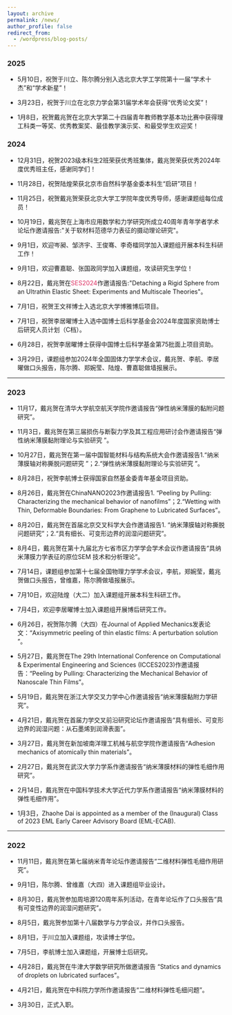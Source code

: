 ```yaml
---
layout: archive
permalink: /news/
author_profile: false
redirect_from:
  - /wordpress/blog-posts/
---
```

<!-- Google tag (gtag.js) -->
<script async src="https://www.googletagmanager.com/gtag/js?id=G-K251SYLJ6Y"></script>
<script>
  window.dataLayer = window.dataLayer || [];
  function gtag(){dataLayer.push(arguments);}
  gtag('js', new Date());

  gtag('config', 'G-K251SYLJ6Y');
</script>

<h3>2025</h3>

* 5月10日，祝贺于川立、陈尔腾分别入选北京大学工学院第十一届“学术十杰”和“学术新星”！

* 3月23日，祝贺于川立在北京力学会第31届学术年会获得“优秀论文奖”！

* 1月8日，祝贺戴兆贺在北京大学第二十四届青年教师教学基本功比赛中获得理工科类一等奖、优秀教案奖、最佳教学演示奖、和最受学生欢迎奖！

<h3>2024</h3>

* 12月31日，祝贺2023级本科生2班荣获优秀班集体，戴兆贺荣获优秀2024年度优秀班主任，感谢同学们！

* 11月28日，祝贺陆煌荣获北京市自然科学基金委本科生“启研”项目！

* 11月25日，祝贺戴兆贺荣获北京大学工学院年度优秀导师，感谢课题组每位成员！

* 10月19日，戴兆贺在上海市应用数学和力学研究所成立40周年青年学者学术论坛作邀请报告:"关于软材料范德华力表征的摄动理论研究"。

* 9月1日，欢迎岑昶、邹济宇、王俊骞、李奇檑同学加入课题组开展本科生科研工作！

* 9月1日，欢迎曹嘉聪、张国政同学加入课题组，攻读研究生学位！

* 8月22日，戴兆贺在<a href="https://upyun.hw.85do.com/2024ses/SES2024%20Program.pdf" style="text-decoration:none;color:#DE3163;">SES2024</a>作邀请报告:"Detaching a Rigid Sphere from an Ultrathin Elastic Sheet: Experiments and Multiscale Theories"。

* 7月1日，祝贺王文祥博士入选北京大学博雅博后项目。

* 7月1日，祝贺李居曜博士入选中国博士后科学基金会2024年度国家资助博士后研究人员计划（C档）。

* 6月28日，祝贺李居曜博士获得中国博士后科学基金第75批面上项目资助。

* 3月29日，课题组参加2024年全国固体力学学术会议，戴兆贺、李航、李居曜做口头报告，陈尔腾、郑婉莹、陆煌、曹嘉聪做墙报展示。
<hr>
<h3>2023</h3>

* 11月17，戴兆贺在清华大学航空航天学院作邀请报告“弹性纳米薄膜的黏附问题研究”。

* 11月3日，戴兆贺在第三届损伤与断裂力学及其工程应用研讨会作邀请报告“弹性纳米薄膜黏附理论与实验研究 ”。

* 10月27日，戴兆贺在第一届中国智能材料与结构系统大会作邀请报告1.“纳米薄膜轴对称撕脱问题研究 ”；2.“弹性纳米薄膜黏附理论与实验研究 ”。

* 8月28日，祝贺李航博士获得国家自然基金委青年基金项目资助。

* 8月26日，戴兆贺在ChinaNANO2023作邀请报告1. “Peeling by Pulling: Characterizing the mechanical behavior of nanofilms”；2.“Wetting with Thin, Deformable Boundaries: From Graphene to Lubricated Surfaces”。

* 8月20日，戴兆贺在首届北京交叉科学大会作邀请报告1. “纳米薄膜轴对称撕脱问题研究”；2.“具有细长、可变形边界的润湿问题研究”。

* 8月4日，戴兆贺在第十九届北方七省市区力学学会学术会议作邀请报告“具纳米薄膜力学表征的原位SEM 技术和分析理论”。

* 7月14日，课题组参加第十七届全国物理力学学术会议，李航，郑婉莹，戴兆贺做口头报告，曾维嘉，陈尔腾做墙报展示。

* 7月10日，欢迎陆煌（大二）加入课题组开展本科生科研工作。

* 7月4日，欢迎李居曜博士加入课题组开展博后研究工作。

* 6月26日，祝贺陈尔腾（大四）在Journal of Applied Mechanics发表论文：“Axisymmetric peeling of thin elastic films: A perturbation solution ”。

* 5月27日，戴兆贺在The 29th International Conference on Computational & Experimental Engineering and Sciences (ICCES2023)作邀请报告：“Peeling by Pulling: Characterizing the Mechanical Behavior of Nanoscale Thin Films”。

* 5月19日，戴兆贺在浙江大学交叉力学中心作邀请报告“纳米薄膜黏附力学研究”。

* 4月21日，戴兆贺在首届力学交叉前沿研究论坛作邀请报告“具有细长、可变形边界的润湿问题：从石墨烯到润滑表面”。

* 3月27日，戴兆贺在新加坡南洋理工机械与航空学院作邀请报告“Adhesion mechanics of atomically thin materials”。

* 2月27日，戴兆贺在武汉大学力学系作邀请报告“纳米薄膜材料的弹性毛细作用研究”。

* 2月14日，戴兆贺在中国科学技术大学近代力学系作邀请报告“纳米薄膜材料的弹性毛细作用”。

* 1月3日，Zhaohe Dai is appointed as a member of the (Inaugural) Class of 2023 EML Early Career Advisory Board (EML-ECAB).
<hr>
<h3>2022</h3>

* 11月11日，戴兆贺在第七届纳米青年论坛作邀请报告“二维材料弹性毛细作用研究”。

* 9月1日，陈尔腾、曾维嘉（大四）进入课题组毕业设计。

* 8月30日，戴兆贺参加周培源120周年系列活动，在青年论坛作了口头报告“具有可变性边界的润湿问题研究”。

* 8月5日，戴兆贺参加第十八届数学与力学会议，并作口头报告。

* 8月1日，于川立加入课题组，攻读博士学位。

* 7月5日，李航博士加入课题组，开展博士后研究。

* 4月28日，戴兆贺在牛津大学数学研究所做邀请报告 “Statics and dynamics of droplets on lubricated surfaces”。

* 4月21日，戴兆贺在中科院力学所作邀请报告“二维材料弹性毛细问题”。

* 3月30日，正式入职。
